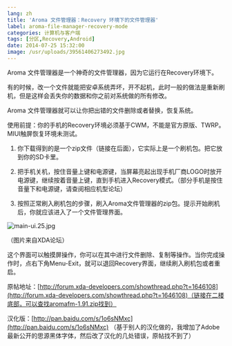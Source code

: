```yaml
---
lang: zh
title: 'Aroma 文件管理器：Recovery 环境下的文件管理器'
label: aroma-file-manager-recovery-mode
categories: 计算机与客户端
tags: [分区,Recovery,Android]
date: 2014-07-25 15:32:00
image: /usr/uploads/39561406273492.jpg
---
```

Aroma 文件管理器是一个神奇的文件管理器，因为它运行在Recovery环境下。

有的时候，改一个文件就能把安卓系统弄坏，开不起机，此时一般的做法是重新刷机，但是这样会丢失你的数据和你之前对系统做的所有修改。

Aroma 文件管理器就可以让你把出错的文件删除或者替换，恢复系统。

使用前提：你的手机的Recovery环境必须基于CWM，不能是官方原版、TWRP。MIUI触屏恢复环境未测试。</p><ol class=" list-paddingleft-2" style="list-style-type: decimal;"><li><p>你下载得到的是一个zip文件（链接在后面），它实际上是一个刷机包。把它放到你的SD卡里。</p></li><li><p>把手机关机，按住音量上键和电源键，当屏幕亮起出现手机厂商LOGO时放开电源键，继续按着音量上键，直到手机进入Recovery模式。（部分手机是按住音量下和电源键，请查阅相应机型论坛）</p></li><li><p>按照正常刷入刷机包的步骤，刷入Aroma文件管理器的zip包。提示开始刷机后，你就应该进入了一个文件管理界面。</p></li></ol><p><img src="/usr/uploads/39561406273492.jpg" title="main-ui.25.jpg"/>

（图片来自XDA论坛）

这个界面可以触摸屏操作，你可以在其中进行文件删除、复制等操作。当你完成操作时，点右下角Menu-Exit，就可以退回Recovery界面，继续刷入刷机包或者重启。

原帖地址：[http://forum.xda-developers.com/showthread.php?t=1646108](http://forum.xda-developers.com/showthread.php?t=1646108)（链接在二楼底部，可以查找aromafm-1.91.zip找到）

汉化版：[http://pan.baidu.com/s/1o6sNMxc](http://pan.baidu.com/s/1o6sNMxc) （基于别人的汉化做的，我增加了Adobe最新公开的思源黑体字体，然后改了汉化的几处错误，原帖找不到了）</p>
